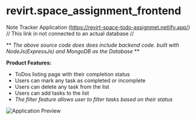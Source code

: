 # revirt.space_assignment_frontend
Note Tracker Application (https://revirt-space-todo-assignmet.netlify.app/)
// This link in not connected to an actual database //

** *The above source code does does include backend code. built with NodeJs(ExpressJs) and MongoDB as the Database* **

**Product Features:**

- ToDos listing page with their completion status
- Users can mark any task as completed or incomplete
- Users can delete any task from the list
- Users can add tasks to the list
- *The filter feature allows user to filter tasks based on their status*

<img src="https://raw.githubusercontent.com/gyanAsh/revirt.space_assignment_frontend/master/todo-frontend/public/image.png" alt="Application Preview"/>
